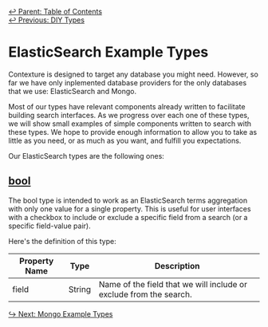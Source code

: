 ﻿[↩  Parent: Table of Contents](../README.md)  
[↩  Previous: DIY Types](diy-types.md)

# ElasticSearch Example Types

Contexture is designed to target any database you might need. However,
so far we have only inplemented database providers for the only
databases that we use: ElasticSearch and Mongo.

Most of our types have relevant components already written to
facilitate building search interfaces. As we progress over each one of
these types, we will show small examples of simple components written
to search with these types. We hope to provide enough information to
allow you to take as little as you need, or as much as you want, and
fulfill you expectations.

Our ElasticSearch types are the following ones:

## [bool](https://github.com/smartprocure/contexture-elasticsearch/blob/master/src/example-types/bool.js)

The bool type is intended to work as an ElasticSearch terms
aggregation with only one value for a single property. This is useful
for user interfaces with a checkbox to include or exclude a specific
field from a search (or a specific field-value pair).

Here's the definition of this type:

| Property Name | Type | Description |
| --- | --- | --- |
| field | String | Name of the field that we will include or exclude from the search. |

[↪ Next: Mongo Example Types](mongo-example-types.md)
